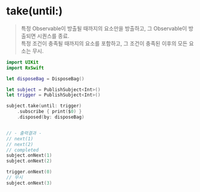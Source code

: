 take(until:)
===========

> 특정 Observable이 방출될 때까지의 요소만을 방출하고, 그 Observable이 방출되면 시퀀스를 종료.  
> 특정 조건이 충족될 때까지의 요소를 포함하고, 그 조건이 충족된 이후의 모든 요소는 무시.  

```swift
import UIKit
import RxSwift

let disposeBag = DisposeBag()

let subject = PublishSubject<Int>()
let trigger = PublishSubject<Int>()

subject.take(until: trigger)
    .subscribe { print($0) }
    .disposed(by: disposeBag)


// - 출력결과 -
// next(1)
// next(2)
// completed
subject.onNext(1)
subject.onNext(2)

trigger.onNext(0)
// 무시
subject.onNext(3)
```

